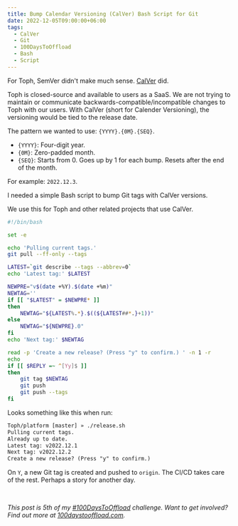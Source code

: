 ```yaml
---
title: Bump Calendar Versioning (CalVer) Bash Script for Git
date: 2022-12-05T09:00:00+06:00
tags:
  - CalVer
  - Git
  - 100DaysToOffload
  - Bash
  - Script
---
```


For Toph, SemVer didn't make much sense. [CalVer](https://calver.org/) did.

Toph is closed-source and available to users as a SaaS. We are not trying to maintain or communicate backwards-compatible/incompatible changes to Toph with our users. With CalVer (short for Calender Versioning), the versioning would be tied to the release date.

The pattern we wanted to use: `{YYYY}.{0M}.{SEQ}`.

- `{YYYY}`: Four-digit year.
- `{0M}`: Zero-padded month.
- `{SEQ}`: Starts from 0. Goes up by 1 for each bump. Resets after the end of the month.

For example: `2022.12.3`.

I needed a simple Bash script to bump Git tags with CalVer versions.

We use this for Toph and other related projects that use CalVer.

``` sh
#!/bin/bash

set -e

echo 'Pulling current tags.'
git pull --ff-only --tags

LATEST=`git describe --tags --abbrev=0`
echo 'Latest tag:' $LATEST

NEWPRE="v$(date +%Y).$(date +%m)"
NEWTAG=''
if [[ "$LATEST" = $NEWPRE* ]]
then
	NEWTAG="${LATEST%.*}.$((${LATEST##*.}+1))"
else
	NEWTAG="${NEWPRE}.0"
fi
echo 'Next tag:' $NEWTAG

read -p 'Create a new release? (Press "y" to confirm.) ' -n 1 -r
echo
if [[ $REPLY =~ ^[Yy]$ ]]
then
	git tag $NEWTAG
	git push
	git push --tags
fi
```

Looks something like this when run:

``` txt
Toph/platform [master] » ./release.sh 
Pulling current tags.
Already up to date.
Latest tag: v2022.12.1
Next tag: v2022.12.2
Create a new release? (Press "y" to confirm.) 
```

On `Y`, a new Git tag is created and pushed to `origin`. The CI/CD takes care of the rest. Perhaps a story for another day.

<br>

_This post is 5th of my [#100DaysToOffload](/tags/100daystooffload/) challenge. Want to get involved? Find out more at [100daystooffload.com](https://100daystooffload.com/)._

